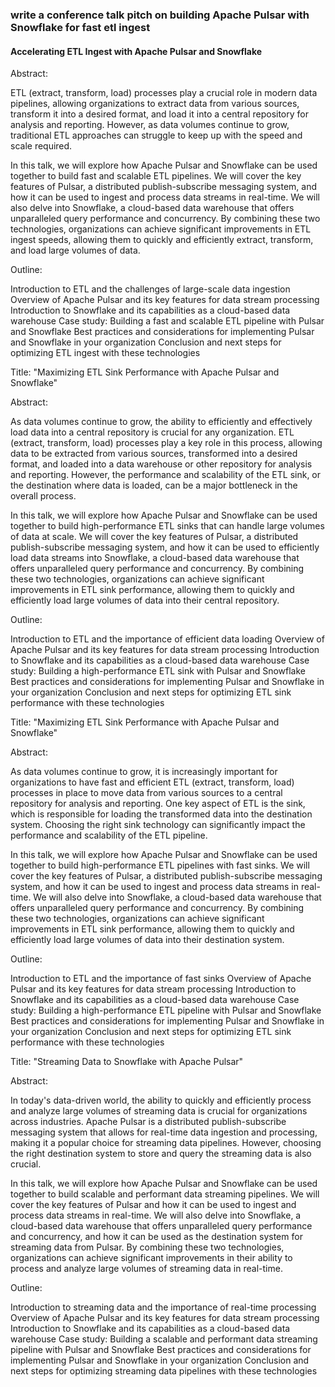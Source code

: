 ### write a conference talk pitch on building Apache Pulsar with Snowflake for fast etl ingest

#### Accelerating ETL Ingest with Apache Pulsar and Snowflake

Abstract:

ETL (extract, transform, load) processes play a crucial role in modern data pipelines, allowing organizations to extract data from various sources, transform it into a desired format, and load it into a central repository for analysis and reporting. However, as data volumes continue to grow, traditional ETL approaches can struggle to keep up with the speed and scale required.

In this talk, we will explore how Apache Pulsar and Snowflake can be used together to build fast and scalable ETL pipelines. We will cover the key features of Pulsar, a distributed publish-subscribe messaging system, and how it can be used to ingest and process data streams in real-time. We will also delve into Snowflake, a cloud-based data warehouse that offers unparalleled query performance and concurrency. By combining these two technologies, organizations can achieve significant improvements in ETL ingest speeds, allowing them to quickly and efficiently extract, transform, and load large volumes of data.

Outline:

Introduction to ETL and the challenges of large-scale data ingestion
Overview of Apache Pulsar and its key features for data stream processing
Introduction to Snowflake and its capabilities as a cloud-based data warehouse
Case study: Building a fast and scalable ETL pipeline with Pulsar and Snowflake
Best practices and considerations for implementing Pulsar and Snowflake in your organization
Conclusion and next steps for optimizing ETL ingest with these technologies



Title: "Maximizing ETL Sink Performance with Apache Pulsar and Snowflake"

Abstract:

As data volumes continue to grow, the ability to efficiently and effectively load data into a central repository is crucial for any organization. ETL (extract, transform, load) processes play a key role in this process, allowing data to be extracted from various sources, transformed into a desired format, and loaded into a data warehouse or other repository for analysis and reporting. However, the performance and scalability of the ETL sink, or the destination where data is loaded, can be a major bottleneck in the overall process.

In this talk, we will explore how Apache Pulsar and Snowflake can be used together to build high-performance ETL sinks that can handle large volumes of data at scale. We will cover the key features of Pulsar, a distributed publish-subscribe messaging system, and how it can be used to efficiently load data streams into Snowflake, a cloud-based data warehouse that offers unparalleled query performance and concurrency. By combining these two technologies, organizations can achieve significant improvements in ETL sink performance, allowing them to quickly and efficiently load large volumes of data into their central repository.

Outline:

Introduction to ETL and the importance of efficient data loading
Overview of Apache Pulsar and its key features for data stream processing
Introduction to Snowflake and its capabilities as a cloud-based data warehouse
Case study: Building a high-performance ETL sink with Pulsar and Snowflake
Best practices and considerations for implementing Pulsar and Snowflake in your organization
Conclusion and next steps for optimizing ETL sink performance with these technologies




Title: "Maximizing ETL Sink Performance with Apache Pulsar and Snowflake"

Abstract:

As data volumes continue to grow, it is increasingly important for organizations to have fast and efficient ETL (extract, transform, load) processes in place to move data from various sources to a central repository for analysis and reporting. One key aspect of ETL is the sink, which is responsible for loading the transformed data into the destination system. Choosing the right sink technology can significantly impact the performance and scalability of the ETL pipeline.

In this talk, we will explore how Apache Pulsar and Snowflake can be used together to build high-performance ETL pipelines with fast sinks. We will cover the key features of Pulsar, a distributed publish-subscribe messaging system, and how it can be used to ingest and process data streams in real-time. We will also delve into Snowflake, a cloud-based data warehouse that offers unparalleled query performance and concurrency. By combining these two technologies, organizations can achieve significant improvements in ETL sink performance, allowing them to quickly and efficiently load large volumes of data into their destination system.

Outline:

Introduction to ETL and the importance of fast sinks
Overview of Apache Pulsar and its key features for data stream processing
Introduction to Snowflake and its capabilities as a cloud-based data warehouse
Case study: Building a high-performance ETL pipeline with Pulsar and Snowflake
Best practices and considerations for implementing Pulsar and Snowflake in your organization
Conclusion and next steps for optimizing ETL sink performance with these technologies




Title: "Streaming Data to Snowflake with Apache Pulsar"

Abstract:

In today's data-driven world, the ability to quickly and efficiently process and analyze large volumes of streaming data is crucial for organizations across industries. Apache Pulsar is a distributed publish-subscribe messaging system that allows for real-time data ingestion and processing, making it a popular choice for streaming data pipelines. However, choosing the right destination system to store and query the streaming data is also crucial.

In this talk, we will explore how Apache Pulsar and Snowflake can be used together to build scalable and performant data streaming pipelines. We will cover the key features of Pulsar and how it can be used to ingest and process data streams in real-time. We will also delve into Snowflake, a cloud-based data warehouse that offers unparalleled query performance and concurrency, and how it can be used as the destination system for streaming data from Pulsar. By combining these two technologies, organizations can achieve significant improvements in their ability to process and analyze large volumes of streaming data in real-time.

Outline:

Introduction to streaming data and the importance of real-time processing
Overview of Apache Pulsar and its key features for data stream processing
Introduction to Snowflake and its capabilities as a cloud-based data warehouse
Case study: Building a scalable and performant data streaming pipeline with Pulsar and Snowflake
Best practices and considerations for implementing Pulsar and Snowflake in your organization
Conclusion and next steps for optimizing streaming data pipelines with these technologies


